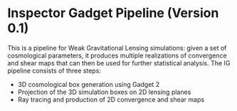 Inspector Gadget Pipeline (Version 0.1)
===============

This is a pipeline for Weak Gravitational Lensing simulations: given a set of cosmological parameters, it produces multiple realizations of convergence and shear maps that can then be used for further statistical analysis. The IG pipeline consists of three steps:
 - 3D cosmological box generation using Gadget 2
 - Projection of the 3D simulation boxes on 2D lensing planes
 - Ray tracing and production of 2D convergence and shear maps

